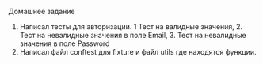 Домашнее задание
1. Написал тесты для авторизации. 1 Тест на валидные значения, 2. Тест на невалидные значения в поле Email, 3. Тест на невалидные значения в поле Password
2. Написал файл conftest для fixture и файл utils где находятся функции.
